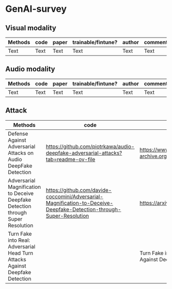 # GenAI-survey

## Visual modality
| Methods | code | paper |trainable/fintune?|author|comments|
| -------- | -------- | -------- |-------- | -------- |-------- | 
| Text     | Text     | Text     | Text     | Text     | Text     | Text     |

## Audio modality
| Methods | code | paper |trainable/fintune?|author|comments|
| -------- | -------- | -------- |-------- | -------- |-------- | 
| Text     | Text     | Text     | Text     | Text     | Text     | Text     |


## Attack 
| Methods | code | paper |blackbox?|year|comments|
| -------- | -------- | -------- |-------- | -------- |-------- | 
|Defense Against Adversarial Attacks on Audio DeepFake Detection   | https://github.com/piotrkawa/audio-deepfake-adversarial-attacks?tab=readme-ov-file     | https://www.isca-archive.org/interspeech_2023/kawa23_interspeech.html     | white+black    | 2023     | audio     | 
|Adversarial Magnification to Deceive Deepfake Detection through Super Resolution|https://github.com/davide-coccomini/Adversarial-Magnification-to-Deceive-Deepfake-Detection-through-Super-Resolution | https://arxiv.org/pdf/2407.02670|blackbox|2024|img
|Turn Fake into Real: Adversarial Head Turn Attacks Against Deepfake Detection||Turn Fake into Real: Adversarial Head Turn Attacks Against Deepfake Detection|
